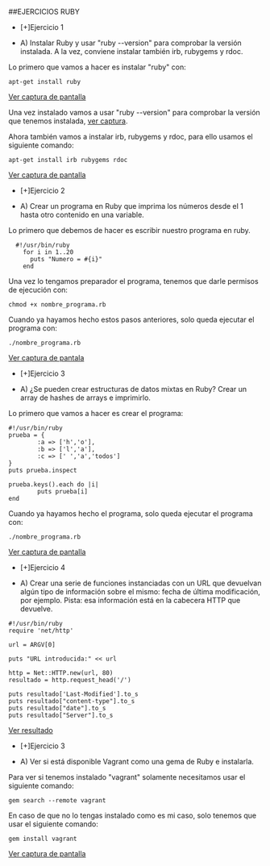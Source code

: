 ##EJERCICIOS RUBY

* [+]Ejercicio 1
 - A) Instalar Ruby y usar "ruby --version" para comprobar la versión instalada. A la vez, conviene instalar también irb, rubygems y rdoc.

Lo primero que vamos a hacer es instalar "ruby" con: 

    apt-get install ruby

[Ver captura de pantalla](https://www.dropbox.com/s/1ca1dxzxf69799l/Captura%20de%20pantalla%202014-12-26%20a%20la%28s%29%2009.55.58.png?dl=0https://www.dropbox.com/s/1ca1dxzxf69799l/Captura%20de%20pantalla%202014-12-26%20a%20la%28s%29%2009.55.58.png?dl=0)

Una vez instalado vamos a usar "ruby --version" para comprobar la versión que tenemos instalada, [ver captura](https://www.dropbox.com/s/7knxf3bf5y5bphu/Captura%20de%20pantalla%202014-12-26%20a%20la%28s%29%2010.00.39.png?dl=0).

Ahora también vamos a instalar irb, rubygems y rdoc, para ello usamos el siguiente comando:

    apt-get install irb rubygems rdoc

[Ver captura de pantalla](https://www.dropbox.com/s/hvqgtllqcqe033k/Captura%20de%20pantalla%202014-12-26%20a%20la%28s%29%2010.02.00.png?dl=0)

* [+]Ejercicio 2
 - A) Crear un programa en Ruby que imprima los números desde el 1 hasta otro contenido en una variable.

Lo primero que debemos de hacer es escribir nuestro programa en ruby. 
```
  #!/usr/bin/ruby
    for i in 1..20
      puts "Numero = #{i}"
    end
```
Una vez lo tengamos preparador el programa, tenemos que darle permisos de ejecución con:

    chmod +x nombre_programa.rb

Cuando ya hayamos hecho estos pasos anteriores, solo queda ejecutar el programa con:

    ./nombre_programa.rb

[Ver captura de pantala](https://www.dropbox.com/s/bczsttcadf54gnp/Captura%20de%20pantalla%202014-12-26%20a%20la%28s%29%2010.07.50.png?dl=0)

* [+]Ejercicio 3
 - A) ¿Se pueden crear estructuras de datos mixtas en Ruby? Crear un array de hashes de arrays e imprimirlo.

Lo primero que vamos a hacer es crear el programa:
```
#!/usr/bin/ruby
prueba = { 
        :a => ['h','o'],
        :b => ['l','a'],
        :c => [' ','a','todos']
}
puts prueba.inspect

prueba.keys().each do |i|
        puts prueba[i]
end
```

Cuando ya hayamos hecho el programa, solo queda ejecutar el programa con:

    ./nombre_programa.rb

[Ver captura de pantalla](https://www.dropbox.com/s/3d0c8pyx0t4y422/Captura%20de%20pantalla%202014-12-26%20a%20la%28s%29%2010.40.29.png?dl=0)

* [+]Ejercicio 4
 - A) Crear una serie de funciones instanciadas con un URL que devuelvan algún tipo de información sobre el mismo: fecha de última modificación, por ejemplo. Pista: esa información está en la cabecera HTTP que devuelve.
```
#!/usr/bin/ruby
require 'net/http'

url = ARGV[0]

puts "URL introducida:" << url

http = Net::HTTP.new(url, 80)
resultado = http.request_head('/')

puts resultado['Last-Modified'].to_s
puts resultado["content-type"].to_s
puts resultado["date"].to_s
puts resultado["Server"].to_s
````
[Ver resultado](https://www.dropbox.com/s/t7w0ii7p6wsyla3/Captura%20de%20pantalla%202014-12-26%20a%20la%28s%29%2011.04.19.png?dl=0)

* [+]Ejercicio 3
 - A) Ver si está disponible Vagrant como una gema de Ruby e instalarla.

Para ver si tenemos instalado "vagrant" solamente necesitamos usar el siguiente comando:

    gem search --remote vagrant


En caso de que no lo tengas instalado como es mi caso, solo tenemos que usar el siguiente comando:

    gem install vagrant

[Ver captura de pantalla](https://www.dropbox.com/s/pj6lyktggl58b8m/Captura%20de%20pantalla%202014-12-26%20a%20la%28s%29%2011.11.27.png?dl=0)
